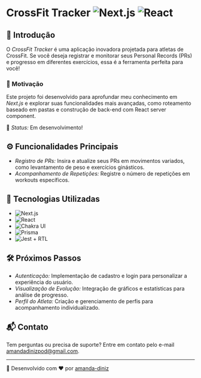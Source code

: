 # CrossFit Tracker ![Next.js](https://img.shields.io/badge/Next.js-000000?style=for-the-badge&logo=Next.js&logoColor=white) ![React](https://img.shields.io/badge/React-20232A?style=for-the-badge&logo=react&logoColor=61DAFB)

## 🌟 Introdução
O *CrossFit Tracker* é uma aplicação inovadora projetada para atletas de CrossFit. Se você deseja registrar e monitorar seus Personal Records (PRs) e progresso em diferentes exercícios, essa é a ferramenta perfeita para você!

### 🚀 Motivação
Este projeto foi desenvolvido para aprofundar meu conhecimento em *Next.js* e explorar suas funcionalidades mais avançadas, como roteamento baseado em pastas e construção de back-end com React server component.

📣 *Status:* Em desenvolvimento!

## ⚙️ Funcionalidades Principais
- *Registro de PRs:* Insira e atualize seus PRs em movimentos variados, como levantamento de peso e exercícios ginásticos.
- *Acompanhamento de Repetições:* Registre o número de repetições em workouts específicos.

## 🧰 Tecnologias Utilizadas
- ![Next.js](https://img.shields.io/badge/Next.js-000000?style=flat-square&logo=Next.js&logoColor=white)
- ![React](https://img.shields.io/badge/React-20232A?style=flat-square&logo=react&logoColor=61DAFB)
- ![Chakra UI](https://img.shields.io/badge/Chakra_UI-319795?style=flat-square&logo=chakra-ui&logoColor=white)
- ![Prisma](https://img.shields.io/badge/Prisma-3982CE?style=flat-square&logo=Prisma&logoColor=white)
- ![Jest](https://img.shields.io/badge/Jest-C21325?style=flat-square&logo=jest&logoColor=white) + RTL

## 🛠️ Próximos Passos
- *Autenticação:* Implementação de cadastro e login para personalizar a experiência do usuário.
- *Visualização de Evolução:* Integração de gráficos e estatísticas para análise de progresso.
- *Perfil do Atleta:* Criação e gerenciamento de perfis para acompanhamento individualizado.

## 📬 Contato
Tem perguntas ou precisa de suporte? Entre em contato pelo e-mail [amandadinizpod@gmail.com](mailto:amandadinizpod@gmail.com).

---

💼 Desenvolvido com ❤️ por [amanda-diniz](https://github.com/amanda-diniz)
